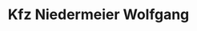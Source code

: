 ---
title: "Kfz Niedermeier Wolfgang"
url: /fridolfing/kfz-niedermeier-wolfgang/
shop: Autowerkstatt
---